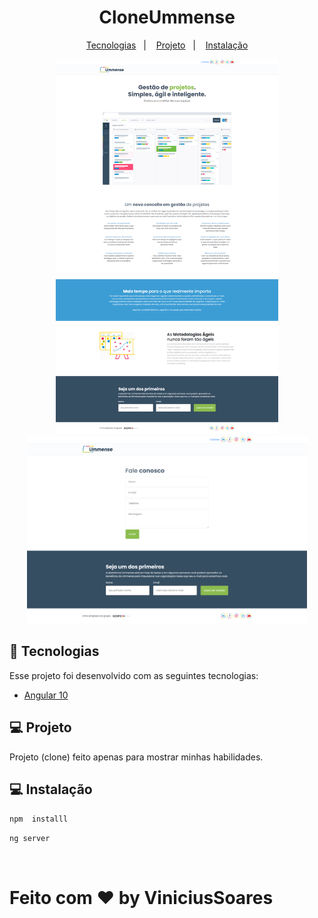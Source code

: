 
<h1 align='center'>CloneUmmense</h1>


<p align="center">
  <a href="#rocket-tecnologias">Tecnologias</a>&nbsp;&nbsp;&nbsp;|&nbsp;&nbsp;&nbsp;
  <a href="#💻projeto">Projeto</a>&nbsp;&nbsp;&nbsp;|&nbsp;&nbsp;&nbsp;
  <a href="#💻instalacao">Instalação</a>
<br>

<p align="center">
  <a>
    <img src="./src/assets/full-page-home.png" alt="Clone" border="0" height='600px'>
  </a>
  <a>
    <img src="./src/assets/full-page-contato.png" alt="Clone" border="0" height='300px'>
  </a>
</p>

## :rocket: Tecnologias

Esse projeto foi desenvolvido com as seguintes tecnologias:

- [Angular 10](https://reactjs.org)

## 💻 Projeto

Projeto (clone) feito apenas para mostrar minhas habilidades.


## 💻 Instalação

`npm  installl`

`ng server`

<br>

Feito com ♥ by ViniciusSoares 
=======
